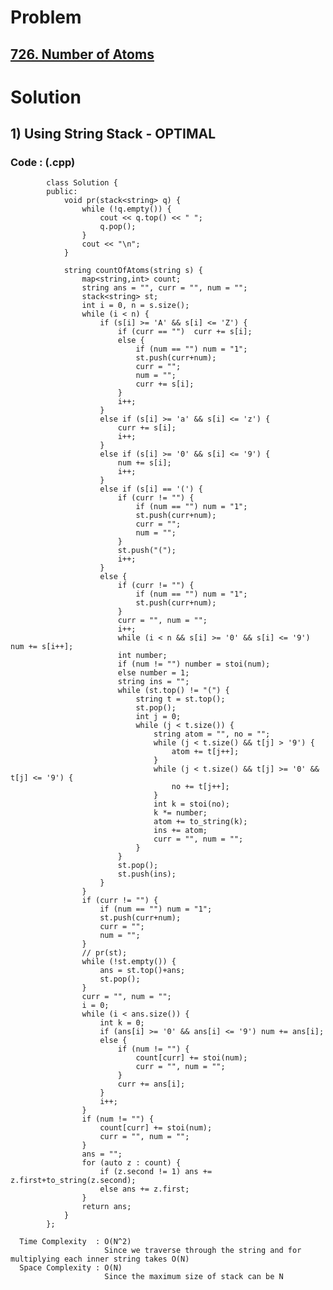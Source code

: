 # Problem

## [726. Number of Atoms](https://leetcode.com/problems/number-of-atoms/)


# Solution 

## 1) Using String Stack - OPTIMAL

      
      
   ### Code : (.cpp)
    
            class Solution {
            public:
                void pr(stack<string> q) {
                    while (!q.empty()) {
                        cout << q.top() << " ";
                        q.pop();
                    }
                    cout << "\n";
                }

                string countOfAtoms(string s) {
                    map<string,int> count;
                    string ans = "", curr = "", num = "";
                    stack<string> st;
                    int i = 0, n = s.size();
                    while (i < n) {
                        if (s[i] >= 'A' && s[i] <= 'Z') {
                            if (curr == "")  curr += s[i];
                            else {
                                if (num == "") num = "1";
                                st.push(curr+num);
                                curr = "";
                                num = "";
                                curr += s[i];
                            }
                            i++;
                        }
                        else if (s[i] >= 'a' && s[i] <= 'z') {
                            curr += s[i];
                            i++;
                        }
                        else if (s[i] >= '0' && s[i] <= '9') {
                            num += s[i];
                            i++;
                        }
                        else if (s[i] == '(') {
                            if (curr != "") {
                                if (num == "") num = "1";
                                st.push(curr+num);
                                curr = "";
                                num = "";
                            }
                            st.push("(");
                            i++;
                        }
                        else {
                            if (curr != "") {
                                if (num == "") num = "1";
                                st.push(curr+num);
                            }
                            curr = "", num = "";
                            i++;
                            while (i < n && s[i] >= '0' && s[i] <= '9') num += s[i++];
                            int number;
                            if (num != "") number = stoi(num);
                            else number = 1;
                            string ins = "";
                            while (st.top() != "(") {
                                string t = st.top();
                                st.pop();
                                int j = 0;
                                while (j < t.size()) {
                                    string atom = "", no = "";
                                    while (j < t.size() && t[j] > '9') {
                                        atom += t[j++];
                                    }
                                    while (j < t.size() && t[j] >= '0' && t[j] <= '9') {
                                        no += t[j++];
                                    }
                                    int k = stoi(no);
                                    k *= number;
                                    atom += to_string(k);
                                    ins += atom;
                                    curr = "", num = "";
                                }
                            }
                            st.pop();
                            st.push(ins);
                        }
                    }
                    if (curr != "") {
                        if (num == "") num = "1";
                        st.push(curr+num);
                        curr = "";
                        num = "";
                    }
                    // pr(st);
                    while (!st.empty()) {
                        ans = st.top()+ans;
                        st.pop();
                    }
                    curr = "", num = "";
                    i = 0;
                    while (i < ans.size()) {
                        int k = 0;
                        if (ans[i] >= '0' && ans[i] <= '9') num += ans[i];
                        else {
                            if (num != "") {
                                count[curr] += stoi(num);
                                curr = "", num = "";
                            }
                            curr += ans[i];
                        }
                        i++;
                    }
                    if (num != "") {
                        count[curr] += stoi(num);
                        curr = "", num = "";
                    }
                    ans = "";
                    for (auto z : count) {
                        if (z.second != 1) ans += z.first+to_string(z.second);
                        else ans += z.first;
                    }
                    return ans;
                }
            };
 
      Time Complexity  : O(N^2) 
                         Since we traverse through the string and for multiplying each inner string takes O(N) 
      Space Complexity : O(N)
                         Since the maximum size of stack can be N

